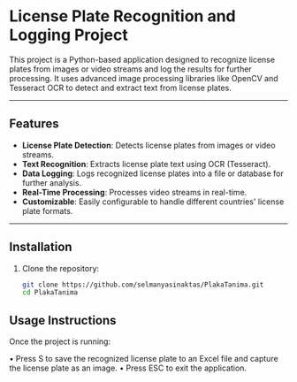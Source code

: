 # License Plate Recognition and Logging Project

This project is a Python-based application designed to recognize license plates from images or video streams and log the results for further processing. It uses advanced image processing libraries like OpenCV and Tesseract OCR to detect and extract text from license plates.

---

## Features

- **License Plate Detection**: Detects license plates from images or video streams.
- **Text Recognition**: Extracts license plate text using OCR (Tesseract).
- **Data Logging**: Logs recognized license plates into a file or database for further analysis.
- **Real-Time Processing**: Processes video streams in real-time.
- **Customizable**: Easily configurable to handle different countries' license plate formats.

---

## Installation

1. Clone the repository:
   ```bash
   git clone https://github.com/selmanyasinaktas/PlakaTanima.git
   cd PlakaTanima

## Usage Instructions
Once the project is running:

• Press S to save the recognized license plate to an Excel file and capture the license plate as an image.
• Press ESC to exit the application.
